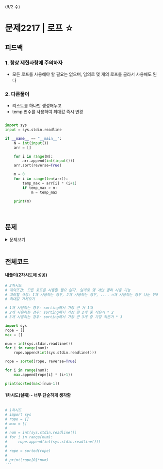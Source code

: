 (9/2 수)

# 문제2217 | 로프 ☆

## 피드백

### 1. 항상 제한사항에 주의하자
- 모든 로프를 사용해야 할 필요는 없으며, 임의로 몇 개의 로프를 골라서 사용해도 된다


### 2. 다른풀이
- 리스트를 하나만 생성해두고
- temp 변수를 사용하여 최대값 즉시 변경

```python

import sys
input = sys.stdin.readline

if __name__ == "__main__":
    N = int(input())
    arr = []

    for i in range(N):
        arr.append(int(input()))
    arr.sort(reverse=True)

    m = 0
    for i in range(len(arr)):
        temp_max = arr[i] * (i+1)
        if temp_max > m:
            m = temp_max

    print(m)


```

<br/>

## 문제
<details>
<summary> 문제보기 </summary>

N(1≤N≤100,000)개의 로프가 있다. 이 로프를 이용하여 이런 저런 물체를 들어올릴 수 있다. 각각의 로프는 그 굵기나 길이가 다르기 때문에 들 수 있는 물체의 중량이 서로 다를 수도 있다.<br/> 
<br/> 
하지만 여러 개의 로프를 병렬로 연결하면 각각의 로프에 걸리는 중량을 나눌 수 있다. k개의 로프를 사용하여 중량이 w인 물체를 들어올릴 때, 각각의 로프에는 모두 고르게 w/k 만큼의 중량이 걸리게 된다.<br/> 
<br/> 
각 로프들에 대한 정보가 주어졌을 때, 이 로프들을 이용하여 들어올릴 수 있는 물체의 최대 중량을 구해내는 프로그램을 작성하시오. 모든 로프를 사용해야 할 필요는 없으며, 임의로 몇 개의 로프를 골라서 사용해도 된다.<br/> 
<br/> 

## 입력
첫째 줄에 정수 N이 주어진다. 다음 N개의 줄에는 각 로프가 버틸 수 있는 최대 중량이 주어진다. 이 값은 10,000을 넘지 않는 자연수이다.
<br/> 

## 출력
첫째 줄에 답을 출력한다.
<br/> 

#### 입출력예시 <br/> 
<img src="https://user-images.githubusercontent.com/62331803/92003369-ea8b9d00-ed7b-11ea-928d-ac11ab01e450.png" width="50%">



</details>

<br/>


## 전체코드

#### 내풀이(2차시도에 성공)

```python
# 2차시도
# 제약조건: 모든 로프를 사용할 필요 없다. 임의로 몇 개만 골라 사용 가능
# 고려할 사항: 1개 사용하는 경우, 2개 사용하는 경우, .... n개 사용하는 경우 나눈 뒤에
# 최대값 가져오기

# 1개 사용하는 경우: sorting해서 가장 큰 거 1개
# 2개 사용하는 경우: sorting해서 가장 큰 2개 중 작은거 * 2
# 3개 사용하는 경우: sorting해서 가장 큰 3개 중 가장 작은거 * 3

import sys
rope = []
max = []

num = int(sys.stdin.readline())
for i in range(num):
    rope.append(int(sys.stdin.readline()))

rope = sorted(rope, reverse=True)

for i in range(num):
    max.append(rope[i] * (i+1))

print(sorted(max)[num-1])

```

#### 1차시도(실패) - 너무 단순하게 생각함
```python

# 1차시도
# import sys
# rope = []
# max = []
#
# num = int(sys.stdin.readline())
# for i in range(num):
#     rope.append(int(sys.stdin.readline()))
#
# rope = sorted(rope)
#
# print(rope[0]*num)
'''

